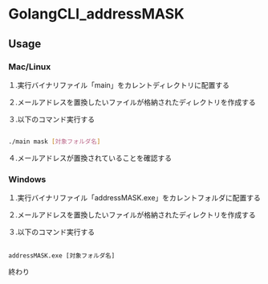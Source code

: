 # GolangCLI_addressMASK

## Usage

### Mac/Linux

１.実行バイナリファイル「main」をカレントディレクトリに配置する

２.メールアドレスを置換したいファイルが格納されたディレクトリを作成する

３.以下のコマンド実行する

```bash

./main mask [対象フォルダ名]

```

４.メールアドレスが置換されていることを確認する

### Windows

１.実行バイナリファイル「addressMASK.exe」をカレントフォルダに配置する

２.メールアドレスを置換したいファイルが格納されたディレクトリを作成する

３.以下のコマンド実行する

```コマンドプロント

addressMASK.exe [対象フォルダ名]

```

終わり
